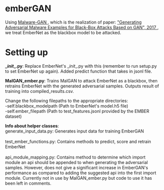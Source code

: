 # emberGAN

Using <a href="https://github.com/yanminglai/Malware-GAN"> Malware-GAN </a>, which is the realization of paper: <a href="https://arxiv.org/abs/1702.05983"> "Generating Adversarial Malware Examples for Black-Box Attacks Based on GAN", 2017 </a>, we treat EmberNet as the blackbox model to be attacked.

# Setting up
<b>\__init__.py</b>: Replace EmberNet's \__init__.py with this (remember to run setup.py to set EmberNet up again). Added predict function that takes in jsonl file. 

<b>MalGAN_ember.py</b>: Trains MalGAN to attack EmberNet as a blackbox, then retrains EmberNet with the generated adversarial samples. Outputs result of training into compiled_results.csv. 

Change the following filepaths to the appropriate directories: </br>
-self.blackbox_modelpath (Path to EmberNet's model.h5 file) </br>
-self.ember_filepath (Path to test_features.jsonl provided by the EMBER dataset) 

<b>Info about helper classes</b>: </br>
generate_input_data.py: Generates input data for training EmberGAN </br></br>
test_ember_functions.py: Contains methods to predict, score and retrain EmberNet </br></br>
api_module_mapping.py: Contains method to determine which import module an api should be appended to when generating the adversarial samples. However, does not give a significant increase in EmberGAN's performance as compared to adding the suggested api into the first import module. Currently not in use by MalGAN_ember.py but code to use it has been left in comments.</br></br>

